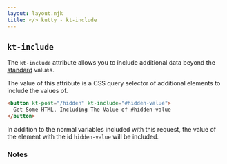 ```yaml
---
layout: layout.njk
title: </> kutty - kt-include
---
```


## `kt-include`

The `kt-include` attribute allows you to include additional data beyond the [standard](/docs/#forms)
values.

The value of this attribute is a CSS query selector of additional elements to include the values of.

```html
<button kt-post="/hidden" kt-include="#hidden-value">
  Get Some HTML, Including The Value of #hidden-value
</button>
```

In addition to the normal variables included with this request, the value of the element with the
id `hidden-value` will be included.

### Notes
